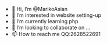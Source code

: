 - 👋 Hi, I’m @MarikoAsian
- 👀 I’m interested in website setting-up
- 🌱 I’m currently learning php
- 💞️ I’m looking to collaborate on ...
- 📫 How to reach me QQ:2628522691

<!---
MarikoAsian/MarikoAsian is a ✨ special ✨ repository because its `README.md` (this file) appears on your GitHub profile.
You can click the Preview link to take a look at your changes.
--->
